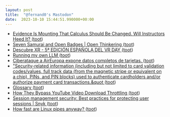 ```yaml
---
layout: post
title:  "@fernand0's Mastodon"
date:  2023-10-10 15:44:51.990000+00:00
---
```

*  [Evidence Is Mounting That Calculus Should Be Changed. Will Instructors Heed It? ](https://www.edsurge.com/news/2023-09-20-evidence-is-mounting-that-calculus-should-be-changed-will-instructors-heed-i) ([toot](https://mastodon.social/@fernand0/111211491622138056))
*  [Seven Samurai and Open Badges \| Open Thinkering ](https://dougbelshaw.com/blog/2023/09/28/seven-samurai-and-open-badges) ([toot](https://mastodon.social/@fernand0/111211255130350024))
*  [Descubre XR - 5ª EDICIÓN ESPAÑOLA DEL VR DAY ](https://descubrexr.com) ([toot](https://mastodon.social/@fernand0/111211022572637669))
*  [Running my own LLM ](https://nelsonslog.wordpress.com/2023/08/16/running-my-own-llm) ([toot](https://mastodon.social/@fernand0/111210704956066144))
*  [Ciberataque a AirEuropa expone datos completos de tarjetas.   ](https://forocoches.com/foro/showthread.php?t=9715143) ([toot](https://mastodon.social/@fernand0/111210566813786163))
*  [&quot;Security-related information (including but not limited to card validation codes/values, full track data (from the magnetic stripe or equivalent on a chip), PINs, and PIN blocks) used to authenticate cardholders and/or authorize payment card transactions.&quot ](https://mastodon.social/@fernand0/111210339541579078) ([toot](https://mastodon.social/@fernand0/111210339541579078))
*  [Glossary ](https://www.pcisecuritystandards.org/glossary) ([toot](https://mastodon.social/@fernand0/111210338024252902))
*  [How They Bypass YouTube Video Download Throttling ](https://blog.0x7d0.dev/history/how-they-bypass-youtube-video-download-throttling) ([toot](https://mastodon.social/@fernand0/111210172967328165))
*  [Session management security: Best practices for protecting user sessions \| Snyk ](https://snyk.io/blog/session-management-security) ([toot](https://mastodon.social/@fernand0/111209974730075968))
*  [How fast are Linux pipes anyway? ](https://mazzo.li/posts/fast-pipes.htm) ([toot](https://mastodon.social/@fernand0/111209749508126193))
